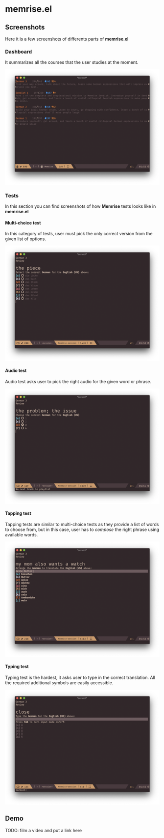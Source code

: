 # memrise.el

## Screenshots

Here it is a few screenshots of differents parts of **memrise.el**

### Dashboard

It summarizes all the courses that the user studies at the moment.

![Screenshot of a Memrise dashboard](./assets/dashboard.png "Dashboard")

### Tests

In this section you can find screenshots of how **Memrise** tests looks like in **memrise.el**

#### Multi-choice test

In this category of tests, user must pick the only correct version from the given list of options.

![Screenshot of a multi-choice test](./assets/multichoice.png "Multi-choice")

#### Audio test

Audio test asks user to pick the right audio for the given word or phrase.

![Screenshot of an audio test](./assets/audio.png "Audio")

#### Tapping test

Tapping tests are similar to multi-choice tests as they provide a list of words to choose from, but in this case, user has to *compose* the right phrase using available words.

![Screenshot of an tapping test](./assets/tapping.png "Tapping")

#### Typing test

Typing test is the hardest, it asks user to type in the correct translation. All the required additional symbols are easily accessible.

![Screenshot of an typing test](./assets/typing.png "Typing")

## Demo

TODO: film a video and put a link here
